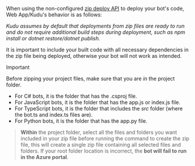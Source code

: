 When using the non-configured [zip deploy API](https://github.com/projectkudu/kudu/wiki/Deploying-from-a-zip-file-or-url) to deploy your bot's code, Web App/Kudu's behavior is as follows:

_Kudu assumes by default that deployments from zip files are ready to run and do not require additional build steps during deployment, such as npm install or dotnet restore/dotnet publish._

It is important to include your built code with all necessary dependencies in the zip file being deployed, otherwise your bot will not work as intended.

> [!IMPORTANT]
> Before zipping your project files, make sure that you are _in_ the project folder.
> - For C# bots, it is the folder that has the .csproj file.
> - For JavaScript bots, it is the folder that has the app.js or index.js file.
> - For TypeScript bots, it is the folder that includes the _src_ folder (where the bot.ts and index.ts files are).
> - For Python bots, it is the folder that has the app.py file.

>**Within** the project folder, select all the files and folders you want included in your zip file before running the command to create the zip file, this will create a single zip file containing all selected files and folders.
> If your root folder location is incorrect, the **bot will fail to run in the Azure portal**.
